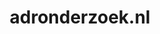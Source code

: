 ---
layout: post
title:  "adronderzoek.nl"
internal_url:  "/dutchgov/adronderzoek.nl.html"
subdomains_count: 2
all_subdomains_count: 2
urls_count: 0
ssl_rank: 0
http_rank: 0
url_link: /data/adronderzoek.nl/urls.txt
all_subdomains_link: /data/adronderzoek.nl/all_subdomains.txt
subdomains_link: /data/adronderzoek.nl/subdomains.txt
categories: dutchgov
---
